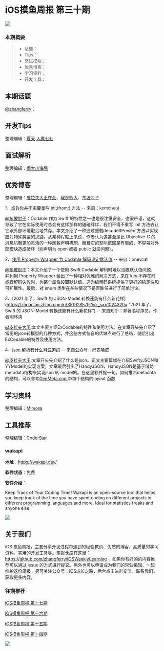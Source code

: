 # iOS摸鱼周报 第三十期

![](https://gitee.com/zhangferry/Images/raw/master/gitee/iOS摸鱼周报模板.png)

### 本期概要

> * 话题：
> * Tips：
> * 面试模块：
> * 优秀博客：
> * 学习资料：
> * 开发工具：

## 本期话题

[@zhangferry](https://zhangferry.com)：

## 开发Tips

整理编辑：[夏天](https://juejin.cn/user/3298190611456638) [人魔七七](https://github.com/renmoqiqi)



## 面试解析

整理编辑：[师大小海腾](https://juejin.cn/user/782508012091645/posts)


## 优秀博客

整理编辑：[皮拉夫大王在此](https://www.jianshu.com/u/739b677928f7)、[我是熊大](https://juejin.cn/user/1151943916921885)、[东坡肘子](https://www.fatbobman.com)

1、[或许你并不需要重写 init(from:) 方法](https://kemchenj.github.io/2018-07-09/ "或许你并不需要重写 init(from:) 方法") -- 来自：kemchenj

[@东坡肘子](https://www.fatbobman.com)：Codable 作为 Swift 的特性之一也是很注重安全，也很严谨，这就导致了它在实际使用时总会有这样那样的磕磕绊绊，我们不得不重写 init 方法去让它跟外部环境融洽地共存。本文介绍了一种通过重载decodeIfPresent方法以实现应对特殊类型的思路。从某种程度上来说，作者认为这甚至是比 Objective-C 的消息机制更加灵活的一种函数声明机制，而且它的影响范围是有限的，不容易对外部模块造成破坏（别声明为 open 或者 public 就没问题）。

2、[使用 Property Wrapper 为 Codable 解码设定默认值](https://onevcat.com/2020/11/codable-default/ "使用 Property Wrapper 为 Codable 解码设定默认值") -- 来自：onevcat

[@东坡肘子](https://www.fatbobman.com)：本文介绍了一个使用 Swift Codable 解码时难以设置默认值问题，并利用 Property Wrapper 给出了一种相对优雅的解决方式，来在 key 不存在时或者解码失败时，为某个属性设置默认值。这为编解码系统提供了更好的稳定性和可扩展性。最后，对 enum 类型在某些情况下是否胜任进行了简单讨论。

3、[2021 年了，Swift 的 JSON-Model 转换还能有什么新花样](https://zhuanlan.zhihu.com/p/351928579?ivk_sa=1024320u  “2021 年了，Swift 的 JSON-Model 转换还能有什么新花样”) -- 来自知乎：非著名程序员，作者明林清

[@皮拉夫大王](https://www.jianshu.com/u/739b677928f7):本文主要介绍ExCodable的特性和使用方法。在文章开头先介绍了常见的json转模型的几种方式，并这些方式各自的优缺点进行了总结，随后引出ExCodable的特性及使用方法。

4、[json 解析有什么可说道的](https://mp.weixin.qq.com/s/_jFHgAP0vKx1Cv9XGkh_DA "json 解析有什么可说道的") -- 来自公众号：码农哈皮

[@皮拉夫大王](https://www.jianshu.com/u/739b677928f7):文章开头先介绍了什么是json。正文主要篇幅在介绍SwiftyJSON和YYModel的实现方案。文章最后引出了HandyJSON，HandyJSON是基于借助metadata结构来实现json 转 model的。在这里额外提一句，如何推断metadata的结构，可以参考[GenMeta.cpp ](https://github.com/apple/swift/blob/main/lib/IRGen/GenMeta.cpp "GenMeta.cpp ")中每个结构的layout 函数



## 学习资料

整理编辑：[Mimosa](https://juejin.cn/user/1433418892590136)



## 工具推荐

整理编辑：[CoderStar](https://mp.weixin.qq.com/mp/homepage?__biz=MzU4NjQ5NDYxNg==&hid=1&sn=659c56a4ceebb37b1824979522adbb15&scene=18)

### wakapi

**地址**：https://wakapi.dev/

**软件状态**：免费

**软件介绍**：

Keep Track of Your Coding Time!
Wakapi is an open-source tool that helps you keep track of the time you have spent coding on different projects in different programming languages and more. Ideal for statistics freaks and anyone else.

![](https://gitee.com/zhangferry/Images/raw/master/iOSWeeklyLearning/screenshot.png)

## 关于我们

iOS 摸鱼周报，主要分享开发过程中遇到的经验教训、优质的博客、高质量的学习资料、实用的开发工具等。周报仓库在这里：https://github.com/zhangferry/iOSWeeklyLearning ，如果你有好的的内容推荐可以通过 issue 的方式进行提交。另外也可以申请成为我们的常驻编辑，一起维护这份周报。另可关注公众号：iOS成长之路，后台点击进群交流，联系我们，获取更多内容。

### 往期推荐

[iOS摸鱼周报 第十七期](https://mp.weixin.qq.com/s/3vukUOskJzoPyES2R7rJNg)

[iOS摸鱼周报 第十六期](https://mp.weixin.qq.com/s/nuij8iKsARAF2rLwkVtA8w)

[iOS摸鱼周报 第十五期](https://mp.weixin.qq.com/s/6thW_YKforUy_EMkX0OVxA)

[iOS摸鱼周报 第十四期](https://mp.weixin.qq.com/s/br4DUrrtj9-VF-VXnTIcZw)

![](https://gitee.com/zhangferry/Images/raw/master/iOSWeeklyLearning/WechatIMG384.jpeg)
